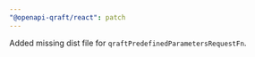 ```yaml
---
"@openapi-qraft/react": patch
---
```


Added missing dist file for `qraftPredefinedParametersRequestFn`.

